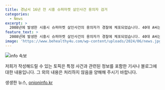 ```yaml
---
title: 경남서 16년 전 시흥 슈퍼마켓 살인사건 용의자 검거
categories:
  - News
excerpt: >
  2008년에 발생한 시흥시 슈퍼마켓 살인사건의 용의자가 경찰에 체포되었습니다. 40대 A씨는 지난 2008년 12월 살인과 금품 빼앗기 등의 혐의를 받고 있으며, CCTV 영상으로 범행이 촬영되었지만 당시 경찰이 용의자를 식별하지 못했던 사건입니다. 경찰은 A씨의 범행을 조사하여 구체적인 혐의를 밝힐 예정입니다. #시흥 #슈퍼마켓 #살인
feature_text: >
  2008년에 발생한 시흥시 슈퍼마켓 살인사건의 용의자가 경찰에 체포되었습니다. 40대 A씨는 지난 2008년 12월 살인과 금품 빼앗기 등의 혐의를 받고 있으며, CCTV 영상으로 범행이 촬영되었지만 당시 경찰이 용의자를 식별하지 못했던 사건입니다. 경찰은 A씨의 범행을 조사하여 구체적인 혐의를 밝힐 예정입니다. #시흥 #슈퍼마켓 #살인
image: 'https://www.behealthy4u.com/wp-content/uploads/2024/06/news.jpg'
---
```


<p><img src="https://www.behealthy4u.com/wp-content/uploads/2024/06/news.jpg" alt="info 속보" /></p>

<p>저희가 작성해드릴 수 있는 토픽은 특정 사건과 관련된 정보를 포함한 기사나 블로그에 대한 내용입니다. 그 외의 내용은 처리하지 않음을 양해해 주시기 바랍니다.</p>
생생한 뉴스, <a href="https://onioninfo.kr" rel="dofollow">onioninfo.kr</a>


